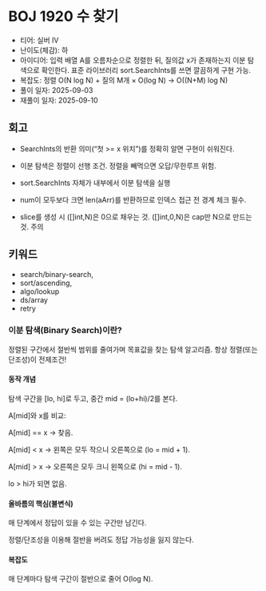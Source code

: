 # BOJ 1920 수 찾기

- 티어: 실버 IV
- 난이도(체감): 하
- 아이디어: 입력 배열 A를 오름차순으로 정렬한 뒤, 질의값 x가 존재하는지 이분 탐색으로 확인한다. 표준 라이브러리 sort.SearchInts를 쓰면 깔끔하게 구현 가능.
- 복잡도: 정렬 O(N log N) + 질의 M개 × O(log N) → O((N+M) log N)
- 풀이 일자: 2025-09-03
- 재풀이 일자: 2025-09-10

## 회고

- SearchInts의 반환 의미(“첫 >= x 위치”)를 정확히 알면 구현이 쉬워진다.
- 이분 탐색은 정렬이 선행 조건. 정렬을 빼먹으면 오답/무한루프 위험.
- sort.SearchInts 자체가 내부에서 이분 탐색을 실행

- num이 모두보다 크면 len(aArr)를 반환하므로 인덱스 접근 전 경계 체크 필수.

- slice를 생성 시 ([]int,N)은 0으로 채우는 것. ([]int,0,N)은 cap만 N으로 만드는 것. 주의

## 키워드

- search/binary-search,
- sort/ascending,
- algo/lookup
- ds/array
- retry

### 이분 탐색(Binary Search)이란?

정렬된 구간에서 절반씩 범위를 줄여가며 목표값을 찾는 탐색 알고리즘. 항상 정렬(또는 단조성)이 전제조건!

#### 동작 개념

탐색 구간을 [lo, hi]로 두고, 중간 mid = (lo+hi)/2를 본다.

A[mid]와 x를 비교:

A[mid] == x → 찾음.

A[mid] < x → 왼쪽은 모두 작으니 오른쪽으로 (lo = mid + 1).

A[mid] > x → 오른쪽은 모두 크니 왼쪽으로 (hi = mid - 1).

lo > hi가 되면 없음.

#### 올바름의 핵심(불변식)

매 단계에서 정답이 있을 수 있는 구간만 남긴다.

정렬/단조성을 이용해 절반을 버려도 정답 가능성을 잃지 않는다.

#### 복잡도

매 단계마다 탐색 구간이 절반으로 줄어 O(log N).
